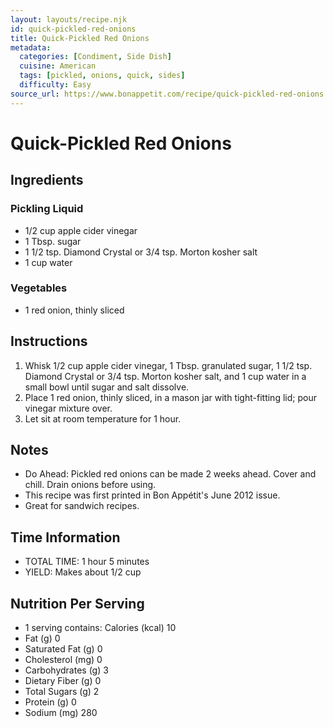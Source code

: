 ```yaml
---
layout: layouts/recipe.njk
id: quick-pickled-red-onions
title: Quick-Pickled Red Onions
metadata:
  categories: [Condiment, Side Dish]
  cuisine: American
  tags: [pickled, onions, quick, sides]
  difficulty: Easy
source_url: https://www.bonappetit.com/recipe/quick-pickled-red-onions
---
```


# Quick-Pickled Red Onions

## Ingredients

### Pickling Liquid
- 1/2 cup apple cider vinegar
- 1 Tbsp. sugar
- 1 1/2 tsp. Diamond Crystal or 3/4 tsp. Morton kosher salt
- 1 cup water

### Vegetables
- 1 red onion, thinly sliced

## Instructions

1. Whisk 1/2 cup apple cider vinegar, 1 Tbsp. granulated sugar, 1 1/2 tsp. Diamond Crystal or 3/4 tsp. Morton kosher salt, and 1 cup water in a small bowl until sugar and salt dissolve.
2. Place 1 red onion, thinly sliced, in a mason jar with tight-fitting lid; pour vinegar mixture over.
3. Let sit at room temperature for 1 hour.

## Notes

- Do Ahead: Pickled red onions can be made 2 weeks ahead. Cover and chill. Drain onions before using.
- This recipe was first printed in Bon Appétit's June 2012 issue.
- Great for sandwich recipes.

## Time Information

- TOTAL TIME: 1 hour 5 minutes
- YIELD: Makes about 1/2 cup

## Nutrition Per Serving

- 1 serving contains: Calories (kcal) 10
- Fat (g) 0
- Saturated Fat (g) 0
- Cholesterol (mg) 0
- Carbohydrates (g) 3
- Dietary Fiber (g) 0
- Total Sugars (g) 2
- Protein (g) 0
- Sodium (mg) 280